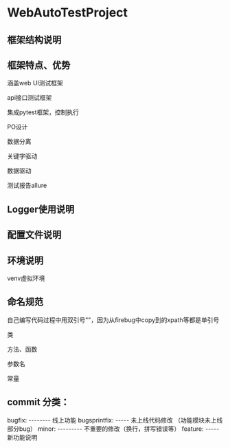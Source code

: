# WebAutoTestProject

## 框架结构说明



## 框架特点、优势

涵盖web UI测试框架

api接口测试框架

集成pytest框架，控制执行

PO设计

数据分离

关键字驱动

数据驱动

测试报告allure

## Logger使用说明





## 配置文件说明



## 环境说明



venv虚拟环境

## 命名规范

自己编写代码过程中用双引号""，因为从firebug中copy到的xpath等都是单引号

类

方法、函数

参数名

常量



## commit 分类：

bugfix: -------- 线上功能 
bugsprintfix: ----- 未上线代码修改 （功能模块未上线部分bug）
minor: --------- 不重要的修改（换行，拼写错误等）
feature: ----- 新功能说明
